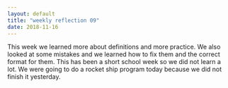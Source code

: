 ```yaml
---
layout: default
title: "weekly reflection 09"
date: 2018-11-16
---
```

<div class="blurb">
<p> This week we learned more about definitions and more practice. We also looked at some mistakes and we learned how to fix them and the correct format for them. This has been a short school week so we did not learn a lot. We were going to do a rocket ship program today because we did not finish it yesterday. </p>
</div><!-- /.blurb -->

